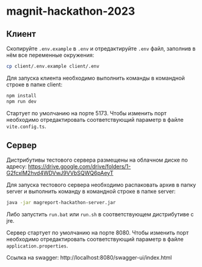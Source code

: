 # magnit-hackathon-2023

## Клиент

Скопируйте `.env.example` в `.env` и отредактируйте `.env` файл, заполнив в нём все переменные окружения:

```bash
cp client/.env.example client/.env
```

Для запуска клиента необходимо выполнить команды в командной строке в папке client:

```bash
npm install
npm run dev
```

Стартует по умолчанию на порте 5173. Чтобы изменить порт необходимо отредактировать соответствующий параметр в файле `vite.config.ts`.

## Сервер

Дистрибутивы тестового сервера размещены на облачном диске по адресу: https://drive.google.com/drive/folders/1-G2fcxlM2hvd4WDVwJ9VVbSQWQ6pAeyT

Для запуска тестового сервера необходимо распаковать архив в папку server и выполнить команду в командной строке в папке server:

```bash
java -jar magreport-hackathon-server.jar
```

Либо запустить `run.bat` или `run.sh` в соответствующем дистрибутиве с jre.

Сервер стартует по умолчанию на порте 8080. 
Чтобы изменить порт необходимо отредактировать соответствующий параметр в файле `application.properties`.

Ссылка на swagger: http://localhost:8080/swagger-ui/index.html